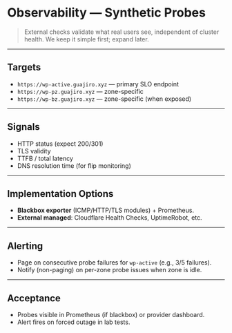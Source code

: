# Observability — Synthetic Probes

> External checks validate what real users see, independent of cluster health. We keep it simple first; expand later.

---

## Targets
- `https://wp-active.guajiro.xyz` — primary SLO endpoint
- `https://wp-pz.guajiro.xyz` — zone-specific
- `https://wp-bz.guajiro.xyz` — zone-specific (when exposed)

---

## Signals
- HTTP status (expect 200/301)
- TLS validity
- TTFB / total latency
- DNS resolution time (for flip monitoring)

---

## Implementation Options
- **Blackbox exporter** (ICMP/HTTP/TLS modules) + Prometheus.  
- **External managed**: Cloudflare Health Checks, UptimeRobot, etc.

---

## Alerting
- Page on consecutive probe failures for `wp-active` (e.g., 3/5 failures).
- Notify (non-paging) on per-zone probe issues when zone is idle.

---

## Acceptance
- Probes visible in Prometheus (if blackbox) or provider dashboard.
- Alert fires on forced outage in lab tests.
